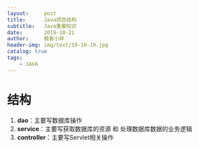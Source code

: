 ```yaml
---
layout:     post                    
title:      Java项目结构                     
subtitle:   Java重要知识               
date:       2019-10-21               
author:     极客小祥                      
header-img: img/text/19-10-19.jpg   
catalog: true                        
tags:                                
    - JAVA
---
```


# 结构
1. **dao**：主要写数据库操作
2. **service**：主要写获取数据库的资源 和 处理数据库数据的业务逻辑
3. **controller**：主要写Servlet相关操作